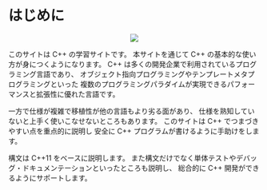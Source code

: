 # はじめに

<div align="center">
    <img src="https://s3-us-west-2.amazonaws.com/svgporn.com/logos/c%2B%2B.svg" />
</div>

このサイトは C++ の学習サイトです。
本サイトを通じて C++ の基本的な使い方が身につくようになります。
C++ は多くの開発企業で利用されているプログラミング言語であり、
オブジェクト指向プログラミングやテンプレートメタプログラミングといった
複数のプログラミングパラダイムが実現できるパフォーマンスと拡張性に優れた言語です。

一方で仕様が複雑で移植性が他の言語もより劣る面があり、
仕様を熟知していないと上手く使いこなせないところもあります。
このサイトは C++ でつまづきやすい点を重点的に説明し
安全に C++ プログラムが書けるように手助けをします。

構文は C++11 をベースに説明します。
また構文だけでなく単体テストやデバッグ・ドキュメンテーションといったところも説明し、
総合的に C++ 開発ができるようにサポートします。
